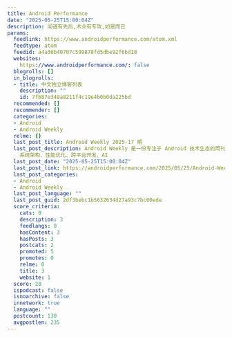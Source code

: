 ```yaml
---
title: Android Performance
date: "2025-05-25T15:00:04Z"
description: 闻道有先后,术业有专攻,如是而已
params:
  feedlink: https://www.androidperformance.com/atom.xml
  feedtype: atom
  feedid: a4a36b40707c599878fd5dbe92f6bd18
  websites:
    https://www.androidperformance.com/: false
  blogrolls: []
  in_blogrolls:
  - title: 中文独立博客列表
    description: ""
    id: 7fb87e348a8211f4c19e4b0b0da225bd
  recommended: []
  recommender: []
  categories:
  - Android
  - Android Weekly
  relme: {}
  last_post_title: Android Weekly 2025-17 期
  last_post_description: Android Weekly 是一份专注于 Android 技术生态的周刊，每周一更新。本周刊深入挖掘 Android
    系统架构、性能优化、跨平台开发、AI
  last_post_date: "2025-05-25T15:00:04Z"
  last_post_link: https://androidperformance.com/2025/05/25/Android-Weekly-2025-17/
  last_post_categories:
  - Android
  - Android Weekly
  last_post_language: ""
  last_post_guid: 2df3bebc1b5632634d27a93c7bc00ede
  score_criteria:
    cats: 0
    description: 3
    feedlangs: 0
    hasContent: 3
    hasPosts: 3
    postcats: 2
    promoted: 5
    promotes: 0
    relme: 0
    title: 3
    website: 1
  score: 20
  ispodcast: false
  isnoarchive: false
  innetwork: true
  language: ""
  postcount: 130
  avgpostlen: 235
---
```

